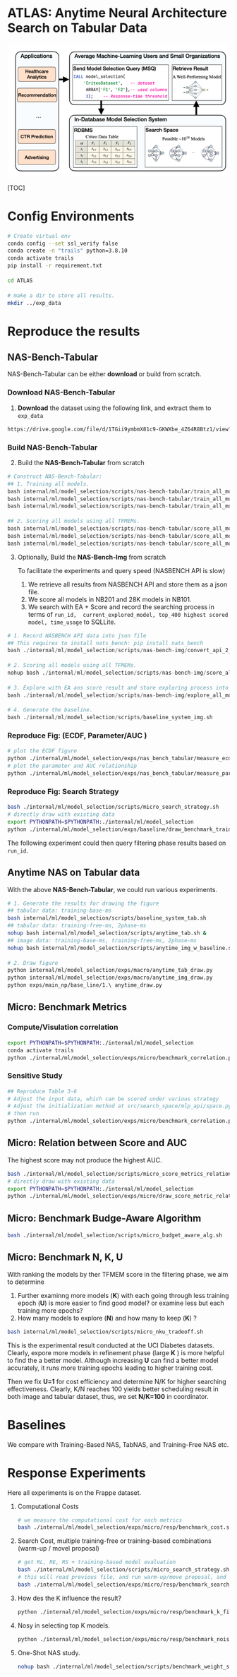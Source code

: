 # ATLAS: Anytime Neural Architecture Search on Tabular Data

![image-20230809191802916](./internal/ml/model_selection/documents/imgs/image-20230702035806963.png)

[TOC]

# Config Environments

```bash
# Create virtual env
conda config --set ssl_verify false
conda create -n "trails" python=3.8.10
conda activate trails
pip install -r requirement.txt

cd ATLAS

# make a dir to store all results.
mkdir ../exp_data
```

# Reproduce the results

## NAS-Bench-Tabular

 NAS-Bench-Tabular can be either **download** or build from scratch.

### Download NAS-Bench-Tabular

1. **Download** the dataset using the following link, and extract them to `exp_data`

```bash
https://drive.google.com/file/d/1TGii9ymbmX81c9-GKWXbe_4Z64R8Btz1/view?usp=sharing
```

### Build NAS-Bench-Tabular

2. Build the **NAS-Bench-Tabular** from scratch

```python
# Construct NAS-Bench-Tabular:
## 1. Training all models.
bash internal/ml/model_selection/scripts/nas-bench-tabular/train_all_models_frappe.sh
bash internal/ml/model_selection/scripts/nas-bench-tabular/train_all_models_diabetes.sh
bash internal/ml/model_selection/scripts/nas-bench-tabular/train_all_models_criteo.sh

## 2. Scoring all models using all TFMEMs.
bash internal/ml/model_selection/scripts/nas-bench-tabular/score_all_modesl_frappe.sh
bash internal/ml/model_selection/scripts/nas-bench-tabular/score_all_modesl_uci.sh
bash internal/ml/model_selection/scripts/nas-bench-tabular/score_all_modesl_criteo.sh
```

3. Optionally, Build the **NAS-Bench-Img** from scratch

   To facilitate the experiments and query speed (NASBENCH API is slow)

   1. We retrieve all results from NASBENCH API and store them as a json file.
   2. We score all models in NB201 and 28K models in NB101.
   3. We search with  EA + Score and record the searching process in terms of
       `run_id,  current_explored_model, top_400 highest scored model, time_usage`
        to SQLLite.

```python
# 1. Record NASBENCH API data into json file
## This requires to install nats_bench: pip install nats_bench
bash ./internal/ml/model_selection/scripts/nas-bench-img/convert_api_2_json.sh

# 2. Scoring all models using all TFMEMs.
nohup bash ./internal/ml/model_selection/scripts/nas-bench-img/score_all_models.sh &

# 3. Explore with EA ans score result and store exploring process into SQLLite
bash ./internal/ml/model_selection/scripts/nas-bench-img/explore_all_models.sh

# 4. Generate the baseline.
bash ./internal/ml/model_selection/scripts/baseline_system_img.sh
```

### Reproduce Fig: (ECDF, Parameter/AUC )

```bash
# plot the ECDF figure
python ./internal/ml/model_selection/exps/nas_bench_tabular/measure_ecdf.py
# plot the parameter and AUC relationship
python ./internal/ml/model_selection/exps/nas_bench_tabular/measure_param_auc.py
```

### Reproduce Fig: Search Strategy

```bash
bash ./internal/ml/model_selection/scripts/micro_search_strategy.sh
# directly draw with existing data
export PYTHONPATH=$PYTHONPATH:./internal/ml/model_selection
python ./internal/ml/model_selection/exps/baseline/draw_benchmark_train_based.py
```

The following experiment could then query filtering phase results based on `run_id`.

## Anytime NAS on Tabular data

With the above **NAS-Bench-Tabular**, we could run various experiments.

```bash
# 1. Generate the results for drawing the figure
## tabular data: training-base-ms
bash internal/ml/model_selection/scripts/baseline_system_tab.sh
## tabular data: training-free-ms, 2phase-ms
nohup bash internal/ml/model_selection/scripts/anytime_tab.sh &
## image data: training-base-ms, training-free-ms, 2phase-ms
nohup bash internal/ml/model_selection/scripts/anytime_img_w_baseline.sh &

# 2. Draw figure
python internal/ml/model_selection/exps/macro/anytime_tab_draw.py
python internal/ml/model_selection/exps/macro/anytime_img_draw.py
python exps/main_np/base_line/1.\ anytime_draw.py
```

## Micro: Benchmark Metrics

### Compute/Visulation correlation

```bash
export PYTHONPATH=$PYTHONPATH:./internal/ml/model_selection
conda activate trails
python ./internal/ml/model_selection/exps/micro/benchmark_correlation.py
```

### Sensitive Study

```bash
## Reproduce Table 3-6
# Adjust the input data, which can be scored under various strategy
# Adjust the initialization method at src/search_space/mlp_api/space.py
# then run
python ./internal/ml/model_selection/exps/micro/benchmark_correlation.py
```

## Micro: Relation between Score and AUC

The highest score may not produce the highest AUC.

```bash
bash ./internal/ml/model_selection/scripts/micro_score_metrics_relation.sh
# directly draw with existing data
export PYTHONPATH=$PYTHONPATH:./internal/ml/model_selection
python ./internal/ml/model_selection/exps/micro/draw_score_metric_relation.py
```

## Micro: Benchmark Budge-Aware Algorithm

```bash
bash ./internal/ml/model_selection/scripts/micro_budget_aware_alg.sh
```

## Micro: Benchmark N, K, U

With ranking the models by ther TFMEM score in the filtering phase, we aim to determine

1. Further examinng more models  (**K**) with each going through less training epoch (**U**) is more easier to find good model?
   or examine less but each training more epochs?
2. How many models to explore (**N**) and how many to keep (**K**) ?

```bash
bash internal/ml/model_selection/scripts/micro_nku_tradeoff.sh
```

This is the experimental result conducted at the UCI Diabetes datasets.
Clearly,  expore more models in refinement phase (large **K** ) is more helpful to find the a better model.
Although increasing **U** can find a better model accurately, it runs more training epochs leading to higher training cost.

Then we fix **U=1** for cost efficiency and determine N/K for higher searching effectiveness.
Clearly, K/N reaches 100 yields better scheduling result in both image and tabular dataset, thus, we set **N/K=100** in coordinator.

# Baselines

We compare with Training-Based NAS, TabNAS, and Training-Free NAS etc.

# Response Experiments

Here all experiments is on the Frappe dataset.

1. Computational Costs

   ```bash
   # we measure the computational cost for each metrics
   bash ./internal/ml/model_selection/exps/micro/resp/benchmark_cost.sh
   ```

2. Search Cost, multiple training-free or training-based combinations (warm-up / movel proposal)

   ```bash
   # get RL, RE, RS + training-based model evaluation
   bash ./internal/ml/model_selection/scripts/micro_search_strategy.sh
   # this will read previous file, and run warm-up/move proposal, and draw all together
   bash ./internal/ml/model_selection/exps/micro/resp/benchmark_search_cost.sh
   ```

3. How des the K influence the result?

   ```bash
   python ./internal/ml/model_selection/exps/micro/resp/benchmark_k_fix_time.py
   ```

4. Nosy in selecting top K models.

   ```bash
   python ./internal/ml/model_selection/exps/micro/resp/benchmark_noisy_influence.py
   ```

5. One-Shot NAS study.

   ```bash
   nohup bash ./internal/ml/model_selection/scripts/benchmark_weight_sharing.sh &
   ```
